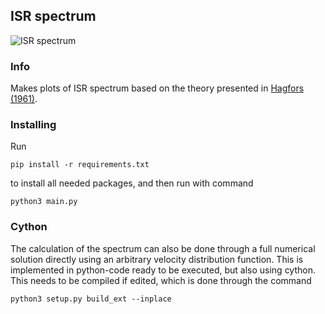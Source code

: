 ## ISR spectrum
![ISR spectrum](https://github.com/engeir/code-for-master/workflows/ISR%20spectrum/badge.svg)
### Info
Makes plots of ISR spectrum based on the theory presented in [Hagfors (1961)](https://agupubs.onlinelibrary.wiley.com/doi/epdf/10.1029/JZ066i006p01699).

### Installing
Run
```
pip install -r requirements.txt
```
to install all needed packages, and then run with command
```
python3 main.py
```

### Cython
The calculation of the spectrum can also be done through a full numerical solution directly using an arbitrary velocity distribution function. This is implemented in python-code ready to be executed, but also using cython. This needs to be compiled if edited, which is done through the command
```
python3 setup.py build_ext --inplace
```
